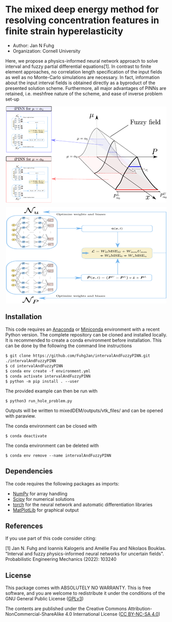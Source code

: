 # The mixed deep energy method for resolving concentration features in finite strain hyperelasticity

  - Author: Jan N Fuhg
  - Organization: Cornell University

Here, we propose a physics-informed neural network approach to solve interval and fuzzy partial differential equations[1]. In contrast to finite element approaches, no correlation length specification of the input fields as well as no Monte-Carlo simulations
are necessary. In fact, information about the input interval fields is obtained
directly as a byproduct of the presented solution scheme. Furthermore, all
major advantages of PINNs are retained, i.e. meshfree nature of the scheme,
and ease of inverse problem set-up

<p align="center">
<img align="middle" src="output/images/fuzzyProcess.png" alt="Fuzzy PINN" width="500" height="300" />
</p>

<p align="center">
<img align="middle" src="output/images/Process.png" alt="Interval PINN" width="500" height="300" />
</p>


## Installation
This code requires an [Anaconda](https://www.anaconda.com/products/individual) or [Miniconda](https://docs.conda.io/en/latest/miniconda.html) environment with a recent Python version.
The complete repository can be cloned and installed locally. It is recommended to create a conda environment before installation. This can be done by the following the command line instructions

```
$ git clone https://github.com/FuhgJan/intervalAndFuzzyPINN.git ./intervalAndFuzzyPINN
$ cd intervalAndFuzzyPINN
$ conda env create -f environment.yml
$ conda activate intervalAndFuzzyPINN
$ python -m pip install . --user

```
The provided example can then be run with

```
$ python3 run_hole_problem.py
```

Outputs will be written to mixedDEM/outputs/vtk_files/ and can be opened with paraview.

The conda environment can be closed with
```
$ conda deactivate
```
The conda environment can be deleted with
```
$ conda env remove --name intervalAndFuzzyPINN
```


## Dependencies

The code requires the following packages as imports:

 - [NumPy](http://numpy.scipy.org) for array handling
 - [Scipy](https://www.scipy.org/) for numerical solutions
 - [torch](https://pytorch.org/) for the neural network and automatic differentiation libraries
 - [MatPlotLib](https://matplotlib.org/) for graphical output


## References
If you use part of this code consider citing:

[1] Jan N. Fuhg and Ioannis Kalogeris and Amélie Fau and Nikolaos Bouklas. "Interval and fuzzy physics-informed neural networks for uncertain fields".
Probabilistic Engineering Mechanics (2022): 103240




## License

This package comes with ABSOLUTELY NO WARRANTY. This is free
software, and you are welcome to redistribute it under the conditions of
the GNU General Public License
([GPLv3](http://www.fsf.org/licensing/licenses/gpl.html))

The contents are published under the 
Creative Commons Attribution-NonCommercial-ShareAlike 4.0 International License
([CC BY-NC-SA 4.0](http://creativecommons.org/licenses/by-nc-sa/4.0/))
